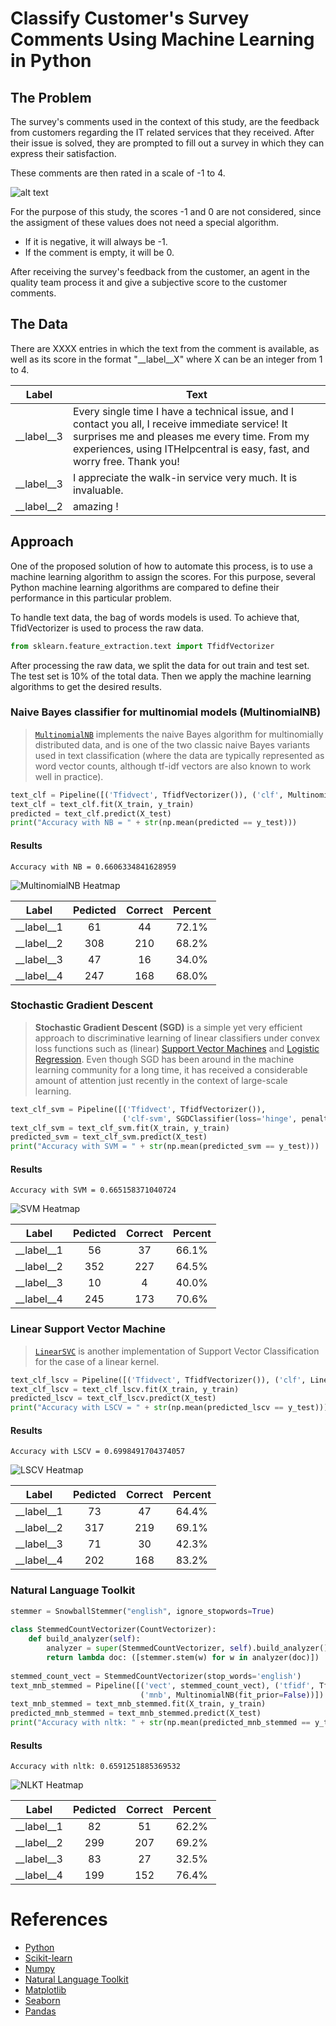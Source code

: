 # Classify Customer's Survey Comments Using Machine Learning in Python

## The Problem

The survey's comments used in the context of this study, are the feedback from customers regarding the IT related services that they received. After their issue is solved, they are prompted to fill out a survey in which they can express their satisfaction.

These comments are then rated in a scale of -1 to 4. 

![alt text](https://github.com/luisrausseo/ML_SurveyProcessor/blob/master/Capture.PNG)

For the purpose of this study, the scores -1 and 0 are not considered, since the assigment of these values does not need a special algorithm.

- If it is negative, it will always be -1.
- If the comment is empty, it will be 0.

After receiving the survey's feedback from the customer, an agent in the quality team process it and give a subjective score to the customer comments. 

## The Data

There are XXXX entries in which the text from the comment is available, as well as its score in the format "__label__X" where X can be an integer from 1 to 4. 

| Label        | Text           |
| ------------- |--------------|
| __label__3      | Every single time I have a technical issue, and I contact you all, I receive immediate service!  It surprises me and pleases me every time.  From my experiences, using ITHelpcentral is easy, fast, and worry free.  Thank you! |
| __label__3      | I appreciate the walk-in service very much.  It is invaluable.      |
| __label__2 | amazing !      |

## Approach

One of the proposed solution of how to automate this process, is to use a machine learning algorithm to assign the scores. For this purpose, several Python machine learning algorithms are compared to define their performance in this particular problem. 

To handle text data, the bag of words models is used. To achieve that, TfidVectorizer is used to process the raw data.

```Python
from sklearn.feature_extraction.text import TfidfVectorizer
```
After processing the raw data, we split the data for out train and test set. The test set is 10% of the total data. Then we apply the machine learning algorithms to get the desired results.

### Naive Bayes classifier for multinomial models (MultinomialNB)

>[`MultinomialNB`](https://scikit-learn.org/stable/modules/generated/sklearn.naive_bayes.MultinomialNB.html#sklearn.naive_bayes.MultinomialNB "sklearn.naive_bayes.MultinomialNB") implements the naive Bayes algorithm for multinomially distributed data, and is one of the two classic naive Bayes variants used in text classification (where the data are typically represented as word vector counts, although tf-idf vectors are also known to work well in practice).

```Python
text_clf = Pipeline([('Tfidvect', TfidfVectorizer()), ('clf', MultinomialNB(fit_prior=False))])
text_clf = text_clf.fit(X_train, y_train)
predicted = text_clf.predict(X_test)
print("Accuracy with NB = " + str(np.mean(predicted == y_test)))
```

#### Results

```
Accuracy with NB = 0.6606334841628959
```

![MultinomialNB Heatmap](https://github.com/luisrausseo/ML_SurveyProcessor/blob/master/results/M_NB.png)

|Label|Pedicted|Correct|Percent
|:-:|:-:|:-:|:-:|
|__label__1|61|44|72.1%
|__label__2|308|210|68.2%
|__label__3|47|16|34.0%
|__label__4|247|168|68.0%

### Stochastic Gradient Descent

>**Stochastic Gradient Descent (SGD)** is a simple yet very efficient approach to discriminative learning of linear classifiers under convex loss functions such as (linear) [Support Vector Machines](https://en.wikipedia.org/wiki/Support_vector_machine) and [Logistic Regression](https://en.wikipedia.org/wiki/Logistic_regression). Even though SGD has been around in the machine learning community for a long time, it has received a considerable amount of attention just recently in the context of large-scale learning.

```Python
text_clf_svm = Pipeline([('Tfidvect', TfidfVectorizer()),
                         ('clf-svm', SGDClassifier(loss='hinge', penalty='l2',alpha=1e-3, max_iter=5, random_state=45, shuffle=True))])
text_clf_svm = text_clf_svm.fit(X_train, y_train)
predicted_svm = text_clf_svm.predict(X_test)
print("Accuracy with SVM = " + str(np.mean(predicted_svm == y_test)))
```

#### Results

```
Accuracy with SVM = 0.665158371040724
```

![SVM Heatmap](https://github.com/luisrausseo/ML_SurveyProcessor/blob/master/results/M_NB.png)

|Label|Pedicted|Correct|Percent
|:-:|:-:|:-:|:-:|
|__label__1|56|37|66.1%
|__label__2|352|227|64.5%
|__label__3|10|4|40.0%
|__label__4|245|173|70.6%

### Linear Support Vector Machine

>[`LinearSVC`](https://scikit-learn.org/stable/modules/generated/sklearn.svm.LinearSVC.html#sklearn.svm.LinearSVC "sklearn.svm.LinearSVC") is another implementation of Support Vector Classification for the case of a linear kernel.

```Python
text_clf_lscv = Pipeline([('Tfidvect', TfidfVectorizer()), ('clf', LinearSVC())])
text_clf_lscv = text_clf_lscv.fit(X_train, y_train)
predicted_lscv = text_clf_lscv.predict(X_test)
print("Accuracy with LSCV = " + str(np.mean(predicted_lscv == y_test)))
```

#### Results

```
Accuracy with LSCV = 0.6998491704374057
```

![LSCV Heatmap](https://github.com/luisrausseo/ML_SurveyProcessor/blob/master/results/LSVC.png)

|Label|Pedicted|Correct|Percent
|:-:|:-:|:-:|:-:|
|__label__1|73|47|64.4%
|__label__2|317|219|69.1%
|__label__3|71|30|42.3%
|__label__4|202|168|83.2%

### Natural Language Toolkit

```Python
stemmer = SnowballStemmer("english", ignore_stopwords=True)
       
class StemmedCountVectorizer(CountVectorizer):
	def build_analyzer(self):
	    analyzer = super(StemmedCountVectorizer, self).build_analyzer()
        return lambda doc: ([stemmer.stem(w) for w in analyzer(doc)])
            
stemmed_count_vect = StemmedCountVectorizer(stop_words='english')
text_mnb_stemmed = Pipeline([('vect', stemmed_count_vect), ('tfidf', TfidfTransformer()), 
                             ('mnb', MultinomialNB(fit_prior=False))])
text_mnb_stemmed = text_mnb_stemmed.fit(X_train, y_train)
predicted_mnb_stemmed = text_mnb_stemmed.predict(X_test)
print("Accuracy with nltk: " + str(np.mean(predicted_mnb_stemmed == y_test)))
```

#### Results

```
Accuracy with nltk: 0.6591251885369532
```

![NLKT Heatmap](https://github.com/luisrausseo/ML_SurveyProcessor/blob/master/results/NLKT.png)

|Label|Pedicted|Correct|Percent
|:-:|:-:|:-:|:-:|
|__label__1|82|51|62.2%
|__label__2|299|207|69.2%
|__label__3|83|27|32.5%
|__label__4|199|152|76.4%

# References
- [Python](https://www.python.org/)
- [Scikit-learn](https://scikit-learn.org/stable/)
- [Numpy](http://www.numpy.org/)
- [Natural Language Toolkit](https://www.nltk.org/)
- [Matplotlib](https://matplotlib.org/)
- [Seaborn](https://seaborn.pydata.org/)
- [Pandas](https://pandas.pydata.org/)
